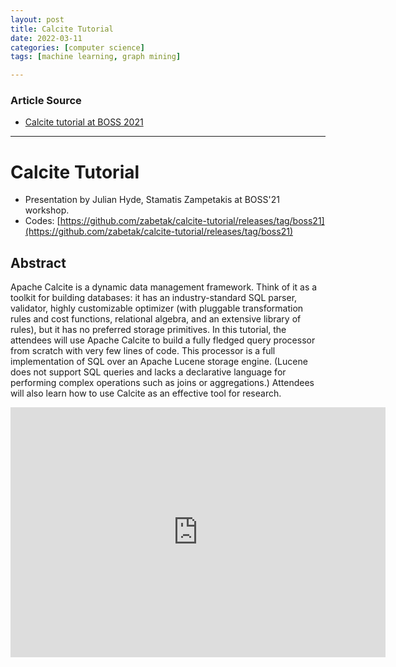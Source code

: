 ```yaml
---
layout: post
title: Calcite Tutorial
date: 2022-03-11
categories: [computer science]
tags: [machine learning, graph mining]

---
```


### Article Source

* [Calcite tutorial at BOSS 2021](https://www.youtube.com/watch?v=meI0W12f_nw)


---

# Calcite Tutorial

* Presentation by Julian Hyde, Stamatis Zampetakis at BOSS'21 workshop.
* Codes: [https://github.com/zabetak/calcite-tutorial/releases/tag/boss21](https://github.com/zabetak/calcite-tutorial/releases/tag/boss21)

## Abstract

Apache Calcite is a dynamic data management framework. Think of it as a toolkit for building databases: it has an industry-standard SQL parser, validator, highly customizable optimizer (with pluggable transformation rules and cost functions, relational algebra, and an extensive library of rules), but it has no preferred storage primitives. In this tutorial, the attendees will use Apache Calcite to build a fully fledged query processor from scratch with very few lines of code. This processor is a full implementation of SQL over an Apache Lucene storage engine. (Lucene does not support SQL queries and lacks a declarative language for performing complex operations such as joins or aggregations.) Attendees will also learn how to use Calcite as an effective tool for research.

<iframe width="600" height="400" src="https://www.youtube.com/embed/meI0W12f_nw" title="YouTube video player" frameborder="0" allow="accelerometer; autoplay; clipboard-write; encrypted-media; gyroscope; picture-in-picture" allowfullscreen></iframe>